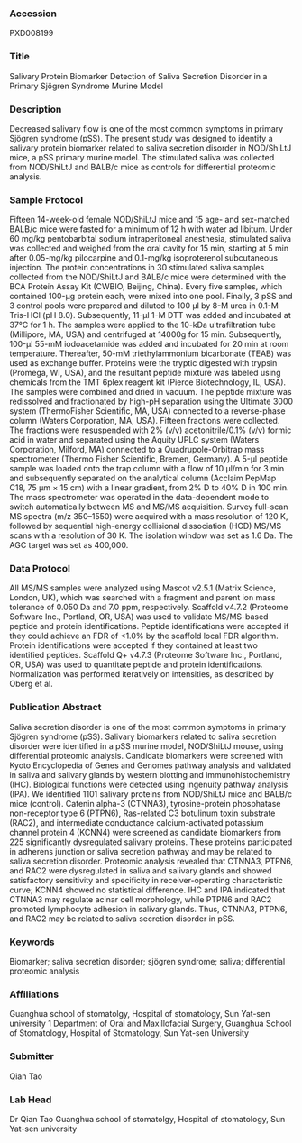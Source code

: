 ### Accession
PXD008199

### Title
Salivary Protein Biomarker Detection of Saliva Secretion Disorder in a Primary Sjögren Syndrome Murine Model

### Description
Decreased salivary flow is one of the most common symptoms in primary Sjögren syndrome (pSS). The present study was designed to identify a salivary protein biomarker related to saliva secretion disorder in NOD/ShiLtJ mice, a pSS primary murine model. The stimulated saliva was collected from NOD/ShiLtJ and BALB/c mice as controls for differential proteomic analysis.

### Sample Protocol
Fifteen 14-week-old female NOD/ShiLtJ mice and 15 age- and sex-matched BALB/c mice were fasted for a minimum of 12 h with water ad libitum. Under 60 mg/kg pentobarbital sodium  intraperitoneal anesthesia, stimulated saliva was collected and weighed from the oral cavity for 15 min, starting at 5 min after 0.05-mg/kg pilocarpine and 0.1-mg/kg isoproterenol  subcutaneous injection. The protein concentrations in 30 stimulated saliva samples collected from the NOD/ShiLtJ and BALB/c mice were determined with the BCA Protein Assay Kit (CWBIO, Beijing, China). Every five samples, which contained 100-μg protein each, were mixed into one pool. Finally, 3 pSS and 3 control pools were prepared and diluted to 100 μl by 8-M urea in 0.1-M Tris-HCl (pH 8.0). Subsequently, 11-μl 1-M DTT was added and incubated at 37°C for 1 h. The samples were applied to the 10-kDa ultrafiltration tube (Millipore, MA, USA) and centrifuged at 14000g for 15 min. Subsequently, 100-μl 55-mM iodoacetamide was added and incubated for 20 min at room temperature. Thereafter, 50-mM triethylammonium bicarbonate (TEAB) was used as exchange buffer. Proteins were the tryptic digested with trypsin (Promega, WI, USA), and the resultant peptide mixture was labeled using chemicals from the TMT 6plex reagent kit (Pierce Biotechnology, IL, USA). The samples were combined and dried in vacuum. The peptide mixture was redissolved and fractionated by high-pH separation using the Ultimate 3000 system (ThermoFisher Scientific, MA, USA) connected to a reverse-phase column (Waters Corporation, MA, USA). Fifteen fractions were collected. The fractions were resuspended with 2% (v/v) acetonitrile/0.1% (v/v) formic acid in water and separated using the Aquity UPLC system (Waters Corporation, Milford, MA) connected to a Quadrupole-Orbitrap mass spectrometer (Thermo Fisher Scientific, Bremen, Germany). A 5-μl peptide sample was loaded onto the trap column with a flow of 10 μl/min for 3 min and subsequently separated on the analytical column (Acclaim PepMap C18, 75 μm × 15 cm) with a linear gradient, from 2% D to 40% D in 100 min. The mass spectrometer was operated in the data-dependent mode to switch automatically between MS and MS/MS acquisition. Survey full-scan MS spectra (m/z 350–1550) were acquired with a mass resolution of 120 K, followed by sequential high-energy collisional dissociation (HCD) MS/MS scans with a resolution of 30 K. The isolation window was set as 1.6 Da. The AGC target was set as 400,000.

### Data Protocol
All MS/MS samples were analyzed using Mascot v2.5.1 (Matrix Science, London, UK), which was searched with a fragment and parent ion mass tolerance of 0.050 Da and 7.0 ppm, respectively. Scaffold v4.7.2 (Proteome Software Inc., Portland, OR, USA) was used to validate MS/MS-based peptide and protein identifications. Peptide identifications were accepted if they could achieve an FDR of <1.0% by the scaffold local FDR algorithm. Protein identifications were accepted if they contained at least two identified peptides. Scaffold Q+ v4.7.3 (Proteome Software Inc., Portland, OR, USA) was used to quantitate peptide and protein identifications. Normalization was performed iteratively on intensities, as described by Oberg et al.

### Publication Abstract
Saliva secretion disorder is one of the most common symptoms in primary Sj&#xf6;gren syndrome (pSS). Salivary biomarkers related to saliva secretion disorder were identified in a pSS murine model, NOD/ShiLtJ mouse, using differential proteomic analysis. Candidate biomarkers were screened with Kyoto Encyclopedia of Genes and Genomes pathway analysis and validated in saliva and salivary glands by western blotting and immunohistochemistry (IHC). Biological functions were detected using ingenuity pathway analysis (IPA). We identified 1101 salivary proteins from NOD/ShiLtJ mice and BALB/c mice (control). Catenin alpha-3 (CTNNA3), tyrosine-protein phosphatase non-receptor type 6 (PTPN6), Ras-related C3 botulinum toxin substrate (RAC2), and intermediate conductance calcium-activated potassium channel protein 4 (KCNN4) were screened as candidate biomarkers from 225 significantly dysregulated salivary proteins. These proteins participated in adherens junction or saliva secretion pathway and may be related to saliva secretion disorder. Proteomic analysis revealed that CTNNA3, PTPN6, and RAC2 were dysregulated in saliva and salivary glands and showed satisfactory sensitivity and specificity in receiver-operating characteristic curve; KCNN4 showed no statistical difference. IHC and IPA indicated that CTNNA3 may regulate acinar cell morphology, while PTPN6 and RAC2 promoted lymphocyte adhesion in salivary glands. Thus, CTNNA3, PTPN6, and RAC2 may be related to saliva secretion disorder in pSS.

### Keywords
Biomarker; saliva secretion disorder; sjögren syndrome; saliva; differential proteomic analysis

### Affiliations
Guanghua school of stomatolgy, Hospital of stomatology, Sun Yat-sen university
1	Department of Oral and Maxillofacial Surgery, Guanghua School of Stomatology, Hospital of Stomatology, Sun Yat-sen University

### Submitter
Qian Tao

### Lab Head
Dr Qian Tao
Guanghua school of stomatolgy, Hospital of stomatology, Sun Yat-sen university


